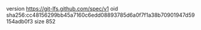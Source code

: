 version https://git-lfs.github.com/spec/v1
oid sha256:cc48156299bb45a7160c6edd08893785d6a0f7f1a38b70901947d59154adb0f3
size 852
